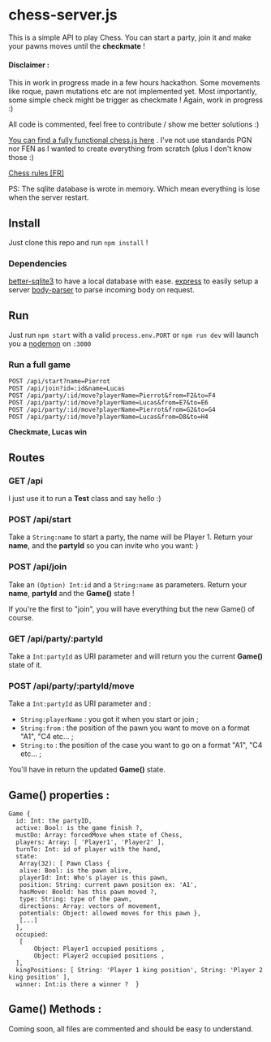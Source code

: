 # chess-server.js

This is a simple API to play Chess. You can start a party, join it and make your pawns moves until the **checkmate** !

#### Disclaimer : 
This in work in progress made in a few hours hackathon. Some movements like roque, pawn mutations etc are not implemented yet. Most importantly, some simple check might be trigger as checkmate ! Again, work in progress :)

All code is commented, feel free to contribute / show me better solutions :)

[You can find a fully functional chess.js here](https://github.com/jhlywa/chess.js) . I've not use standards PGN nor FEN as I wanted to create everything from scratch (plus I don't know those :)

[Chess rules \[FR\]](https://fr.wikipedia.org/wiki/%C3%89checs#%C3%89checs_et_informatique)

PS: The sqlite database is wrote in memory. Which mean everything is lose when the server restart.

## Install
Just clone this repo and run `npm install` !

### Dependencies 
[better-sqlite3](https://github.com/JoshuaWise/better-sqlite3) to have a local database with ease.
[express](http://expressjs.com) to easily setup a server
[body-parser](https://www.npmjs.com/package/body-parser) to parse incoming body on request. 

## Run
Just run `npm start` with a valid `process.env.PORT` 
or `npm run dev` will launch you a [nodemon](https://github.com/remy/nodemon) on `:3000`

### Run a full game 

    POST /api/start?name=Pierrot
    POST /api/join?id=:id&name=Lucas
    POST /api/party/:id/move?playerName=Pierrot&from=F2&to=F4
    POST /api/party/:id/move?playerName=Lucas&from=E7&to=E6
    POST /api/party/:id/move?playerName=Pierrot&from=G2&to=G4
    POST /api/party/:id/move?playerName=Lucas&from=D8&to=H4
    
**Checkmate, Lucas win**

## Routes
### GET /api
I just use it to run a **Test** class and say hello :)

### POST /api/start
Take a `String:name` to start a party, the name will be Player 1.
Return your **name**, and the **partyId** so you can invite who you want: )

### POST /api/join
Take an `(Option) Int:id` and a `String:name` as parameters.
Return your **name**,  **partyId** and the **Game()** state !

If you're the first to "join", you will have everything but the new Game() of course.

### GET /api/party/:partyId
Take a `Int:partyId` as URI parameter and will return you the current **Game()** state of it.

### POST /api/party/:partyId/move
Take a `Int:partyId` as URI parameter and :
 - `String:playerName` :  you got it when you start or join ;
 - `String:from` : the position of the pawn you want to move on a format "A1", "C4 etc... ;
 - `String:to` : the position of the case you want to go on a format "A1", "C4 etc... ;

You'll have in return the updated **Game()** state.


## Game() properties :

    Game {
      id: Int: the partyID,
      active: Bool: is the game finish ?,
      mustDo: Array: forcedMove when state of Chess,
      players: Array: [ 'Player1', 'Player2' ],
      turnTo: Int: id of player with the hand,
      state:
       Array(32): [ Pawn Class {
       alive: Bool: is the pawn alive,
       playerId: Int: Who's player is this pawn,
       position: String: current pawn position ex: 'A1',
       hasMove: Boold: has this pawn moved ?,
       type: String: type of the pawn,
       directions: Array: vectors of movement,
       potentials: Object: allowed moves for this pawn },
       [...]
      ],
      occupied:
       [ 
	       Object: Player1 occupied positions ,
	       Object: Player2 occupied positions ,
      ],
      kingPositions: [ String: 'Player 1 king position', String: 'Player 2 king position' ],
      winner: Int:is there a winner ?  }

## Game() Methods :
Coming soon,  all files are commented and should be easy to understand.